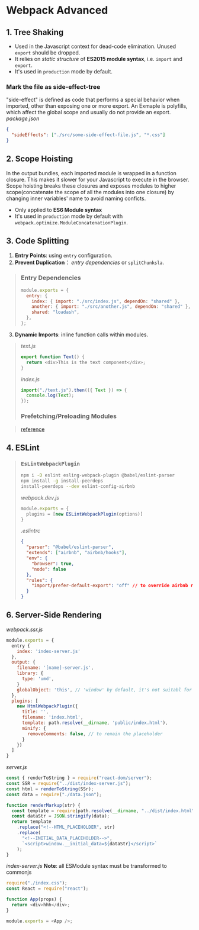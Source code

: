 # Webpack Advanced

## 1. Tree Shaking

- Used in the Javascript context for dead-code elimination. Unused `export` should be dropped.
- It relies on _static structure_ of **ES2015 module syntax**, i.e. `import` and `export`.
- It's used in `production` mode by default.

### Mark the file as side-effect-tree

"side-effect" is defined as code that performs a special behavior when imported, other than exposing one or more export. An Exmaple is polyfills, which affect the global scope and usually do not provide an export.
_package.json_

```json
{
  "sideEffects": ["./src/some-side-effect-file.js", "*.css"]
}
```

## 2. Scope Hoisting

In the output bundles, each imported module is wrapped in a function closure. This makes it slower for your Javascript to execute in the browser.
Scope hoisting breaks these closures and exposes modules to higher scope(concatenate the scope of all the modules into one closure) by changing inner variables' name to avoid naming conficts.

- Only applied to **ES6 Module syntax**
- It's used in `production` mode by default with `webpack.optimize.ModuleConcatenationPlugin`.

## 3. Code Splitting

1. **Entry Points**: using `entry` configuration.
2. **Prevent Duplication**： _entry dependencies_ or `splitChunksla`.

> ### Entry Dependencies
>
> ```js
> module.exports = {
>   entry: {
>     index: { import: "./src/index.js", dependOn: "shared" },
>     another: { import: "./src/another.js", dependOn: "shared" },
>     shared: "loadash",
>   },
> };
> ```

3. **Dynamic Imports**: inline function calls within modules.

> _text.js_
>
> ```js
> export function Text() {
>   return <div>This is the text component</div>;
> }
> ```
>
> _index.js_
>
> ```js
> import("./text.js").then(({ Text }) => {
>   console.log(Text);
> });
> ```
>
> ### Prefetching/Preloading Modules

> [reference](https://webpack.js.org/guides/code-splitting/#prefetchingpreloading-modules)

## 4. ESLint

> ### `EsLintWebpackPlugin`
>
> ```bash
> npm i -D eslint esling-webpack-plugin @babel/eslint-parser
> npm install -g install-peerdeps
> install-peerdeps --dev eslint-config-airbnb
> ```
>
> _webpack.dev.js_
>
> ```js
> module.exports = {
>   plugins = [new ESLintWebpackPlugin(options)]
> }
> ```
>
> _.eslintrc_
>
> ```json
> {
>   "parser": "@babel/eslint-parser",
>   "extends": ["airbnb", "airbnb/hooks"],
>   "env": {
>     "browser": true,
>     "node": false
>   },
>   "rules": {
>     "import/prefer-default-export": "off" // to override airbnb rules
>   }
> }
> ```

## 6. Server-Side Rendering

_webpack.ssr.js_

```js
module.exports = {
  entry {
    index: 'index-server.js'
  },
  output: {
    filename: '[name]-server.js',
    library: {
      type: 'umd',
    }
    globalObject: 'this', // 'window' by default, it's not suitabl for node.js
  },
  plugins: [
    new HtmlWebpackPlugin({
      title: '',
      filename: 'index.html',
      template: path.resolve(__dirname, 'public/index.html'),
      minify: {
        removeComments: false, // to remain the placeholder
      }
    })
  ]
}
```

_server.js_

```js
const { renderToString } = require("react-dom/server");
const SSR = require("../dist/index-server.js");
const html = renderToString(SSr);
const data = require("./data.json");

function renderMarkup(str) {
  const template = require(path.resolve(__dirname, "../dist/index.html"));
  const dataStr = JSON.stringify(data);
  return template
    .replace("<!--HTML_PLACEHOLDER", str)
    .replace(
      "<!--INITIAL_DATA_PLACEHOLDER-->",
      `<script>window.__initial_data=${dataStr}</script>`
    );
}
```

_index-server.js_
**Note**: all ESModule syntax must be transformed to commonjs

```js
require("./index.css");
const React = require("react");

function App(props) {
  return <div>hhh</div>;
}

module.exports = <App />;
```
